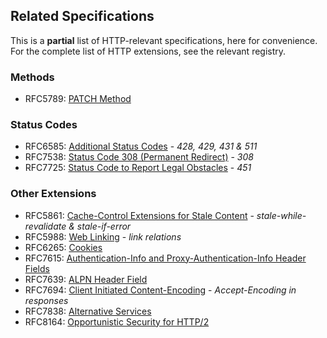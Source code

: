 
## Related Specifications

This is a **partial** list of HTTP-relevant specifications, here for convenience. For the complete
list of HTTP extensions, see the relevant registry.


### Methods 

* RFC5789: [PATCH Method](/specs/rfc5789.html)

### Status Codes

* RFC6585: [Additional Status Codes](/specs/rfc6585.html) - *428, 429, 431 & 511* 
* RFC7538: [Status Code 308 (Permanent Redirect)](/specs/rfc7538.html) - *308*
* RFC7725: [Status Code to Report Legal Obstacles](/specs/rfc7725.html) - *451*

### Other Extensions

* RFC5861: [Cache-Control Extensions for Stale Content](/specs/rfc5861.html) - *stale-while-revalidate & stale-if-error*
* RFC5988: [Web Linking](/specs/rfc5988.html) - *link relations*
* RFC6265: [Cookies](/specs/rfc6265.html)
* RFC7615: [Authentication-Info and Proxy-Authentication-Info Header Fields](/specs/rfc7615.html)
* RFC7639: [ALPN Header Field](/specs/rfc7639.html)
* RFC7694: [Client Initiated Content-Encoding](/specs/rfc7694.html) - *Accept-Encoding in responses*
* RFC7838: [Alternative Services](/specs/rfc7838.html)
* RFC8164: [Opportunistic Security for HTTP/2](/specs/rfc8164.html)